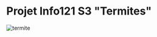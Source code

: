 # Projet Info121 S3 "Termites"

![termite](https://user-images.githubusercontent.com/22059248/121928885-e8119700-cd40-11eb-8b09-8821b66c5992.png)

